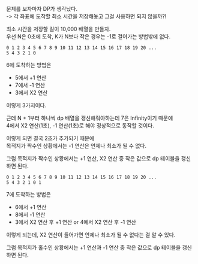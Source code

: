문제를 보자마자 DP가 생각났다.  
-> 각 좌표에 도착할 최소 시간을 저장해놓고 그걸 사용하면 되지 않을까?!

최소 시간을 저장할 길이 10,000 배열을 만들자.  
우선 N은 0초에 도착, K가 N보다 작은 경우는 -1로 걸어가는 방법밖에 없다.

```
0 1 2 3 4 5 6 7 8 9 10 11 12 13 14 15 16 17 18 19 20 ...
5 4 3 2 1 0
```

6에 도착하는 방법은

- 5에서 +1 연산
- 7에서 -1 연산
- 3에서 X2 연산

이렇게 3가지이다.

근데 N + 1부터 하나씩 dp 배열을 갱신해줘야하는데 7은 Infinity이기 때문에  
4에서 X2 연산(1초), -1 연산(1초)로 해야 정상적으로 동작할 것이다.

이렇게 되면 결국 2초가 추가되기 때문에  
목적지가 짝수인 상황에서는 -1 연산은 언제나 최소가 될 수 없다.

그럼 목적지가 짝수인 상황에서는 +1 연산, X2 연산 중 작은 값으로 dp 테이블을 갱신하면 된다.

```
0 1 2 3 4 5 6 7 8 9 10 11 12 13 14 15 16 17 18 19 20 ...
5 4 3 2 1 0 1
```

7에 도착하는 방법은

- 6에서 +1 연산
- 8에서 -1 연산
- 3에서 X2 연산 후 +1 연산 or 4에서 X2 연산 후 -1 연산

이렇게 되는데, X2 연산이 들어가면 언제나 최소가 될 수 없다는 걸 알 수 있다.

그럼 목적지가 홀수인 상황에서는 +1 연산과 -1 연산 중 작은 값으로 dp 테이블을 갱신하면 된다.
